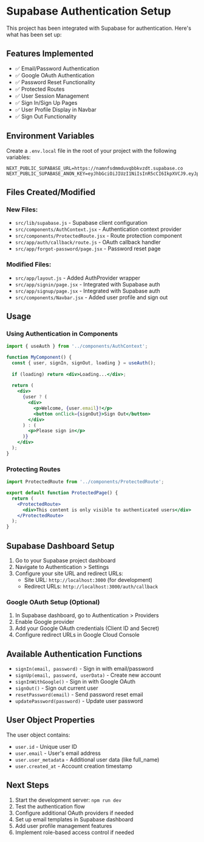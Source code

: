 # Supabase Authentication Setup

This project has been integrated with Supabase for authentication. Here's what has been set up:

## Features Implemented

- ✅ Email/Password Authentication
- ✅ Google OAuth Authentication
- ✅ Password Reset Functionality
- ✅ Protected Routes
- ✅ User Session Management
- ✅ Sign In/Sign Up Pages
- ✅ User Profile Display in Navbar
- ✅ Sign Out Functionality

## Environment Variables

Create a `.env.local` file in the root of your project with the following variables:

```env
NEXT_PUBLIC_SUPABASE_URL=https://namnfsdmmduvqbbkvzdt.supabase.co
NEXT_PUBLIC_SUPABASE_ANON_KEY=eyJhbGciOiJIUzI1NiIsInR5cCI6IkpXVCJ9.eyJpc3MiOiJzdXBhYmFzZSIsInJlZiI6Im5hbW5mc2RtbWR1dnFiYmt2emR0Iiwicm9sZSI6ImFub24iLCJpYXQiOjE3NTM3MzQ0NDgsImV4cCI6MjA2OTMxMDQ0OH0.5KebGTIm3N5NbbKmlYiLPGKlPtwnrnpiIU4pbmrxZwU
```

## Files Created/Modified

### New Files:
- `src/lib/supabase.js` - Supabase client configuration
- `src/components/AuthContext.jsx` - Authentication context provider
- `src/components/ProtectedRoute.jsx` - Route protection component
- `src/app/auth/callback/route.js` - OAuth callback handler
- `src/app/forgot-password/page.jsx` - Password reset page

### Modified Files:
- `src/app/layout.js` - Added AuthProvider wrapper
- `src/app/signin/page.jsx` - Integrated with Supabase auth
- `src/app/signup/page.jsx` - Integrated with Supabase auth
- `src/components/Navbar.jsx` - Added user profile and sign out

## Usage

### Using Authentication in Components

```jsx
import { useAuth } from '../components/AuthContext';

function MyComponent() {
  const { user, signIn, signOut, loading } = useAuth();
  
  if (loading) return <div>Loading...</div>;
  
  return (
    <div>
      {user ? (
        <div>
          <p>Welcome, {user.email}!</p>
          <button onClick={signOut}>Sign Out</button>
        </div>
      ) : (
        <p>Please sign in</p>
      )}
    </div>
  );
}
```

### Protecting Routes

```jsx
import ProtectedRoute from '../components/ProtectedRoute';

export default function ProtectedPage() {
  return (
    <ProtectedRoute>
      <div>This content is only visible to authenticated users</div>
    </ProtectedRoute>
  );
}
```

## Supabase Dashboard Setup

1. Go to your Supabase project dashboard
2. Navigate to Authentication > Settings
3. Configure your site URL and redirect URLs:
   - Site URL: `http://localhost:3000` (for development)
   - Redirect URLs: `http://localhost:3000/auth/callback`

### Google OAuth Setup (Optional)

1. In Supabase dashboard, go to Authentication > Providers
2. Enable Google provider
3. Add your Google OAuth credentials (Client ID and Secret)
4. Configure redirect URLs in Google Cloud Console

## Available Authentication Functions

- `signIn(email, password)` - Sign in with email/password
- `signUp(email, password, userData)` - Create new account
- `signInWithGoogle()` - Sign in with Google OAuth
- `signOut()` - Sign out current user
- `resetPassword(email)` - Send password reset email
- `updatePassword(password)` - Update user password

## User Object Properties

The user object contains:
- `user.id` - Unique user ID
- `user.email` - User's email address
- `user.user_metadata` - Additional user data (like full_name)
- `user.created_at` - Account creation timestamp

## Next Steps

1. Start the development server: `npm run dev`
2. Test the authentication flow
3. Configure additional OAuth providers if needed
4. Set up email templates in Supabase dashboard
5. Add user profile management features
6. Implement role-based access control if needed 
